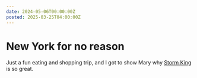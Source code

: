 ```yaml
---
date: 2024-05-06T00:00:00Z
posted: 2025-03-25T04:00:00Z
---
```


# New York for no reason

Just a fun eating and shopping trip, and I got to show Mary why [Storm King](https://stormking.org/) is so great.
